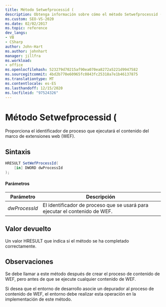 ```yaml
---
title: Método Setwefprocessid (
description: Obtenga información sobre cómo el método Setwefprocessid (proporciona el identificador de proceso que ejecutará el contenido del marco de extensiones web (WEF).
ms.custom: SEO-VS-2020
ms.date: 02/02/2017
ms.topic: reference
dev_langs:
- VB
- CSharp
author: John-Hart
ms.author: johnhart
manager: jillfra
ms.workload:
- office
ms.openlocfilehash: 523279d70215af90ea070ea8272a5221d9947582
ms.sourcegitcommit: 4bd2b770e60965fc0843fc25318a7e1b46137875
ms.translationtype: MT
ms.contentlocale: es-ES
ms.lasthandoff: 12/15/2020
ms.locfileid: "97524326"
---
```

# <a name="setwefprocessid-method"></a>Método Setwefprocessid (
  Proporciona el identificador de proceso que ejecutará el contenido del marco de extensiones web (WEF).

## <a name="syntax"></a>Sintaxis

```csharp
HRESULT SetWefProcessId(
    [in] DWORD dwProcessId
);
```

#### <a name="parameters"></a>Parámetros

|Parámetro|Descripción|
|---------------|-----------------|
|*dwProcessId*|El identificador de proceso que se usará para ejecutar el contenido de WEF.|

## <a name="return-value"></a>Valor devuelto
 Un valor HRESULT que indica si el método se ha completado correctamente.

## <a name="remarks"></a>Observaciones
 Se debe llamar a este método después de crear el proceso de contenido de WEF, pero antes de que se ejecute cualquier contenido de WEF.

 Si desea que el entorno de desarrollo asocie un depurador al proceso de contenido de WEF, el entorno debe realizar esta operación en la implementación de este método.
